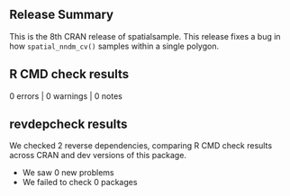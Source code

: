 ## Release Summary

This is the 8th CRAN release of spatialsample. This release fixes a bug in 
how `spatial_nndm_cv()` samples within a single polygon.

## R CMD check results

0 errors | 0 warnings | 0 notes

## revdepcheck results

We checked 2 reverse dependencies, comparing R CMD check results across CRAN and dev versions of this package.

 * We saw 0 new problems
 * We failed to check 0 packages

